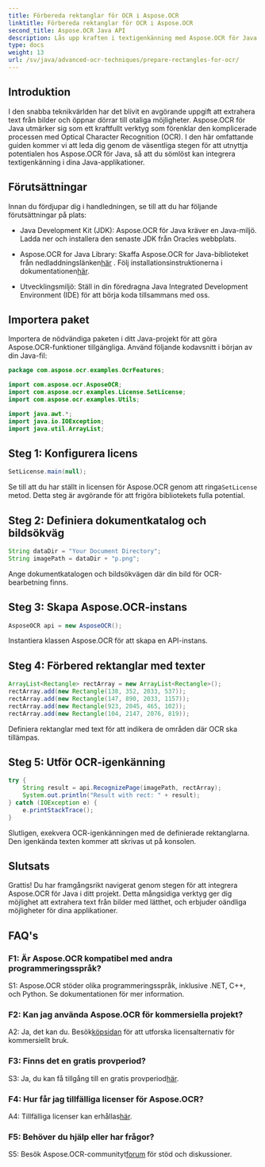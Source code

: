 ```yaml
---
title: Förbereda rektanglar för OCR i Aspose.OCR
linktitle: Förbereda rektanglar för OCR i Aspose.OCR
second_title: Aspose.OCR Java API
description: Lås upp kraften i textigenkänning med Aspose.OCR för Java. Följ vår steg-för-steg-guide för sömlös integration. Förbättra dina Java-applikationer med effektiva OCR-funktioner.
type: docs
weight: 13
url: /sv/java/advanced-ocr-techniques/prepare-rectangles-for-ocr/
---
```

## Introduktion

I den snabba teknikvärlden har det blivit en avgörande uppgift att extrahera text från bilder och öppnar dörrar till otaliga möjligheter. Aspose.OCR för Java utmärker sig som ett kraftfullt verktyg som förenklar den komplicerade processen med Optical Character Recognition (OCR). I den här omfattande guiden kommer vi att leda dig genom de väsentliga stegen för att utnyttja potentialen hos Aspose.OCR för Java, så att du sömlöst kan integrera textigenkänning i dina Java-applikationer.

## Förutsättningar

Innan du fördjupar dig i handledningen, se till att du har följande förutsättningar på plats:

- Java Development Kit (JDK): Aspose.OCR för Java kräver en Java-miljö. Ladda ner och installera den senaste JDK från Oracles webbplats.

-  Aspose.OCR for Java Library: Skaffa Aspose.OCR for Java-biblioteket från nedladdningslänken[här](https://releases.aspose.com/ocr/java/) . Följ installationsinstruktionerna i dokumentationen[här](https://reference.aspose.com/ocr/java/).

- Utvecklingsmiljö: Ställ in din föredragna Java Integrated Development Environment (IDE) för att börja koda tillsammans med oss.

## Importera paket

Importera de nödvändiga paketen i ditt Java-projekt för att göra Aspose.OCR-funktioner tillgängliga. Använd följande kodavsnitt i början av din Java-fil:

```java
package com.aspose.ocr.examples.OcrFeatures;

import com.aspose.ocr.AsposeOCR;
import com.aspose.ocr.examples.License.SetLicense;
import com.aspose.ocr.examples.Utils;

import java.awt.*;
import java.io.IOException;
import java.util.ArrayList;
```

## Steg 1: Konfigurera licens

```java
SetLicense.main(null);
```

 Se till att du har ställt in licensen för Aspose.OCR genom att ringa`SetLicense` metod. Detta steg är avgörande för att frigöra bibliotekets fulla potential.

## Steg 2: Definiera dokumentkatalog och bildsökväg

```java
String dataDir = "Your Document Directory";
String imagePath = dataDir + "p.png";
```

Ange dokumentkatalogen och bildsökvägen där din bild för OCR-bearbetning finns.

## Steg 3: Skapa Aspose.OCR-instans

```java
AsposeOCR api = new AsposeOCR();
```

Instantiera klassen Aspose.OCR för att skapa en API-instans.

## Steg 4: Förbered rektanglar med texter

```java
ArrayList<Rectangle> rectArray = new ArrayList<Rectangle>();
rectArray.add(new Rectangle(138, 352, 2033, 537));
rectArray.add(new Rectangle(147, 890, 2033, 1157));
rectArray.add(new Rectangle(923, 2045, 465, 102));
rectArray.add(new Rectangle(104, 2147, 2076, 819));
```

Definiera rektanglar med text för att indikera de områden där OCR ska tillämpas.

## Steg 5: Utför OCR-igenkänning

```java
try {
    String result = api.RecognizePage(imagePath, rectArray);
    System.out.println("Result with rect: " + result);
} catch (IOException e) {
    e.printStackTrace();
}
```

Slutligen, exekvera OCR-igenkänningen med de definierade rektanglarna. Den igenkända texten kommer att skrivas ut på konsolen.

## Slutsats

Grattis! Du har framgångsrikt navigerat genom stegen för att integrera Aspose.OCR för Java i ditt projekt. Detta mångsidiga verktyg ger dig möjlighet att extrahera text från bilder med lätthet, och erbjuder oändliga möjligheter för dina applikationer.

## FAQ's

### F1: Är Aspose.OCR kompatibel med andra programmeringsspråk?

S1: Aspose.OCR stöder olika programmeringsspråk, inklusive .NET, C++, och Python. Se dokumentationen för mer information.

### F2: Kan jag använda Aspose.OCR för kommersiella projekt?

A2: Ja, det kan du. Besök[köpsidan](https://purchase.aspose.com/buy) för att utforska licensalternativ för kommersiellt bruk.

### F3: Finns det en gratis provperiod?

 S3: Ja, du kan få tillgång till en gratis provperiod[här](https://releases.aspose.com/).

### F4: Hur får jag tillfälliga licenser för Aspose.OCR?

 A4: Tillfälliga licenser kan erhållas[här](https://purchase.aspose.com/temporary-license/).

### F5: Behöver du hjälp eller har frågor?

 S5: Besök Aspose.OCR-communityt[forum](https://forum.aspose.com/c/ocr/16) för stöd och diskussioner.
